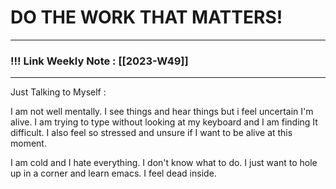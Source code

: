 
# DO THE WORK THAT MATTERS!

--- 
### !!! Link Weekly Note : [[2023-W49]]
---

Just Talking to Myself : 

I am not well mentally. I see things and hear things but i feel uncertain I'm alive. I am trying to type without looking at my keyboard and I am finding It difficult. I also feel so stressed and unsure if I want to be alive at this moment.  

I am cold and I hate everything. I don't know what to do. I just want to hole up in a corner and learn emacs. I feel dead inside. 






